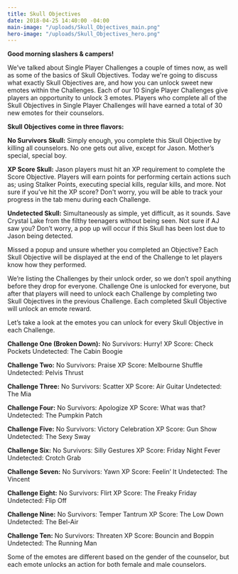 ```yaml
---
title: Skull Objectives
date: 2018-04-25 14:40:00 -04:00
main-image: "/uploads/Skull_Objectives_main.png"
hero-image: "/uploads/Skull_Objectives_hero.png"
---
```


**Good morning slashers & campers!**
 
We’ve talked about Single Player Challenges a couple of times now, as well as some of the basics of Skull Objectives. Today we're going to discuss what exactly Skull Objectives are, and how you can unlock sweet new emotes within the Challenges. Each of our 10 Single Player Challenges give players an opportunity to unlock 3 emotes. Players who complete all of the Skull Objectives in Single Player Challenges will have earned a total of 30 new emotes for their counselors.
 
**Skull Objectives come in three flavors:**
 
**No Survivors Skull:** Simply enough, you complete this Skull Objective by killing all counselors. No one gets out alive, except for Jason. Mother’s special, special boy.
 
**XP Score Skull:** Jason players must hit an XP requirement to complete the Score Objective. Players will earn points for performing certain actions such as; using Stalker Points, executing special kills, regular kills, and more. Not sure if you’ve hit the XP score? Don't worry, you will be able to track your progress in the tab menu during each Challenge.
 
**Undetected Skull:** Simultaneously as simple, yet difficult, as it sounds. Save Crystal Lake from the filthy teenagers without being seen. Not sure if AJ saw you? Don’t worry, a pop up will occur if this Skull has been lost due to Jason being detected.

Missed a popup and unsure whether you completed an Objective? Each Skull Objective will be displayed at the end of the Challenge to let players know how they performed.
 
We’re listing the Challenges by their unlock order, so we don’t spoil anything before they drop for everyone. Challenge One is unlocked for everyone, but after that players will need to unlock each Challenge by completing two Skull Objectives in the previous Challenge. Each completed Skull Objective will unlock an emote reward. 

Let’s take a look at the emotes you can unlock for every Skull Objective in each Challenge. 

**Challenge One (Broken Down):**
No Survivors: Hurry!
XP Score: Check Pockets
Undetected: The Cabin Boogie

**Challenge Two:**
No Survivors: Praise
XP Score: Melbourne Shuffle
Undetected: Pelvis Thrust

**Challenge Three:**
No Survivors: Scatter
XP Score: Air Guitar
Undetected: The Mia

**Challenge Four:**
No Survivors: Apologize
XP Score: What was that?
Undetected: The Pumpkin Patch

**Challenge Five:**
No Survivors: Victory Celebration
XP Score: Gun Show
Undetected: The Sexy Sway

**Challenge Six:**
No Survivors: Silly Gestures
XP Score: Friday Night Fever
Undetected: Crotch Grab
 
**Challenge Seven:**
No Survivors: Yawn
XP Score: Feelin’ It
Undetected: The Vincent

**Challenge Eight:**
No Survivors: Flirt
XP Score: The Freaky Friday
Undetected: Flip Off
 
**Challenge Nine:**
No Survivors: Temper Tantrum
XP Score: The Low Down
Undetected: The Bel-Air
 
**Challenge Ten:**
No Survivors: Threaten
XP Score: Bouncin and Boppin
Undetected: The Running Man
 
Some of the emotes are different based on the gender of the counselor, but each emote unlocks an action for both female and male counselors.
